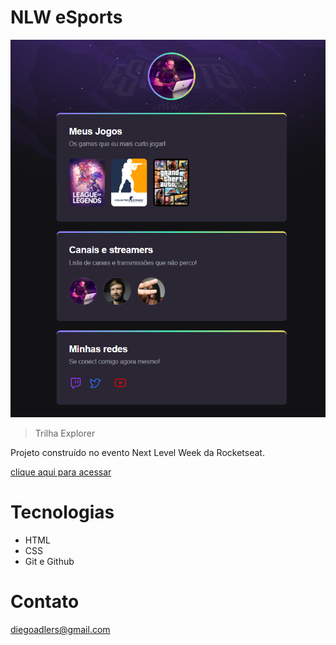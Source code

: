 # NLW eSports 

![preview](./.github/preview.png)

> Trilha Explorer 

Projeto construído no evento Next Level Week da Rocketseat.

[clique aqui para acessar](https://diegoadlers.github.io/nlw-eSports-explorer/)

# Tecnologias 

- HTML 
- CSS 
- Git e Github

# Contato

diegoadlers@gmail.com